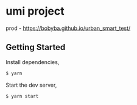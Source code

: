 # umi project

prod - https://bobyba.github.io/urban_smart_test/
## Getting Started

Install dependencies,

```bash
$ yarn
```

Start the dev server,

```bash
$ yarn start
```
